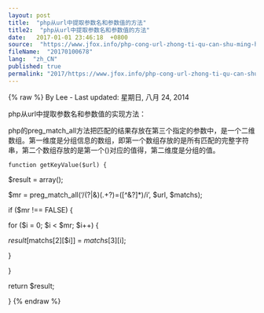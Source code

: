 ```yaml
---
layout: post
title:  "php从url中提取参数名和参数值的方法"
title2:  "php从url中提取参数名和参数值的方法"
date:   2017-01-01 23:46:18  +0800
source:  "https://www.jfox.info/php-cong-url-zhong-ti-qu-can-shu-ming-he-can-shu-zhi-de-fang-fa.html"
fileName:  "20170100678"
lang:  "zh_CN"
published: true
permalink: "2017/https://www.jfox.info/php-cong-url-zhong-ti-qu-can-shu-ming-he-can-shu-zhi-de-fang-fa.html"
---
```

{% raw %}
By Lee - Last updated: 星期日, 八月 24, 2014

php从url中提取参数名和参数值的实现方法：

php的preg_match_all方法把匹配的结果存放在第三个指定的参数中，是一个二维数组。第一维度是分组信息的数组，即第一个数组存放的是所有匹配的完整字符串，第二个数组存放的是第一个()对应的值得，第二维度是分组的值。

    function getKeyValue($url) {

$result = array();

$mr = preg_match_all(‘/(\?|&)(.+?)=([^&?]*)/i’, $url, $matchs);

if ($mr !== FALSE) {

for ($i = 0; $i < $mr; $i++) {

$result[$matchs[2][$i]] = $matchs[3][$i];

}

}

return $result;

}
{% endraw %}
